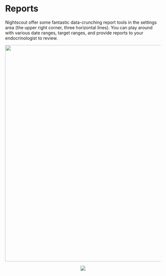# Reports

Nightscout offer some fantastic data-crunching report tools in the settings area
(the upper right corner, three horizontal lines). You can play around with
various date ranges, target ranges, and provide reports to your endocrinologist
to review.

<p align="center">
<img src="../img/distribution.jpg" width="700">
</p>

<p align="center">
<img src="../img/percentile.jpg" width="y00">
</p>
